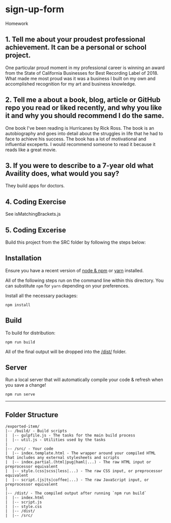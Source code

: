 # sign-up-form
 Homework

## 1.	Tell me about your proudest professional achievement.  It can be a personal or school project.

One particular proud moment in my professional career is winning an award from the State of California Businesses for Best Recording Label of 2018. What made me most proud was it was a business I built on my own and accomplished recognition for my art and business knowledge.

## 2.	Tell me a about a book, blog, article or GitHub repo you read or liked recently, and why you like it and why you should recommend I do the same. 

One book I've been reading is Hurricanes by Rick Ross. The book is an autobiography and goes into detail about the struggles in life that he had to face to achieve his success. The book has a lot of motivational and influential exceperts. I would recommend someone to read it because it reads like a great movie.

## 3.	If you were to describe to a 7-year old what Availity does, what would you say? 

They build apps for doctors.

## 4. Coding Exercise

See isMatchingBrackets.js

## 5. Coding Excerise
Build this project from the SRC folder by following the steps below:

## Installation

Ensure you have a recent version of [node & npm](https://nodejs.org/en/download/) or [yarn](https://yarnpkg.com/en/docs/install) installed.

All of the following steps run on the command line within this directory. You can substitute `npm` for `yarn` depending on your preferences.

Install all the necessary packages:

```
npm install
```

## Build

To build for distribution:

```
npm run build
```

All of the final output will be dropped into the [/dist/](./dist) folder.

## Server

Run a local server that will automatically compile your code & refresh when you save a change!

```
npm run serve
```

---

## Folder Structure

```
/exported-item/
|-- /build/ - Build scripts
|  |-- gulpfile.js - The tasks for the main build process
|  |-- util.js - Utilities used by the tasks
|
|-- /src/ - Your code
|  |-- index.template.html - The wrapper around your compiled HTML that includes any external stylesheets and scripts
|  |-- index.partial.(html|pug|haml|...) - The raw HTML input or preprocessor equivalent
|  |-- style.(css|scss|less|...) - The raw CSS input, or preprocessor equivalent
|  |-- script.(js|ts|coffee|...) - The raw JavaScript input, or preprocessor equivalent
|
|-- /dist/ - The compiled output after running `npm run build`
|  |-- index.html
|  |-- script.js
|  |-- style.css
|  |-- /dist/
|  |-- /src/
```
